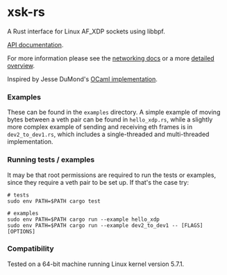 # xsk-rs

A Rust interface for Linux AF_XDP sockets using libbpf. 

[API documentation](https://docs.rs/xsk-rs).

For more information please see the [networking docs](https://www.kernel.org/doc/html/latest/networking/af_xdp.html)
or a more [detailed overview](http://vger.kernel.org/lpc_net2018_talks/lpc18_paper_af_xdp_perf-v2.pdf).

Inspired by Jesse DuMond's [OCaml implementation](https://github.com/suttonshire/ocaml-xsk).

### Examples

These can be found in the `examples` directory. A simple example of moving bytes between a veth pair can be found 
in `hello_xdp.rs`, while a slightly more complex example of sending and receiving eth frames is in 
`dev2_to_dev1.rs`, which includes a single-threaded and multi-threaded implementation.

### Running tests / examples

It may be that root permissions are required to run the tests or examples, since they require a veth pair to be set up. 
If that's the case try:

```
# tests
sudo env PATH=$PATH cargo test

# examples
sudo env PATH=$PATH cargo run --example hello_xdp
sudo env PATH=$PATH cargo run --example dev2_to_dev1 -- [FLAGS] [OPTIONS]
```

### Compatibility

Tested on a 64-bit machine running Linux kernel version 5.7.1.
